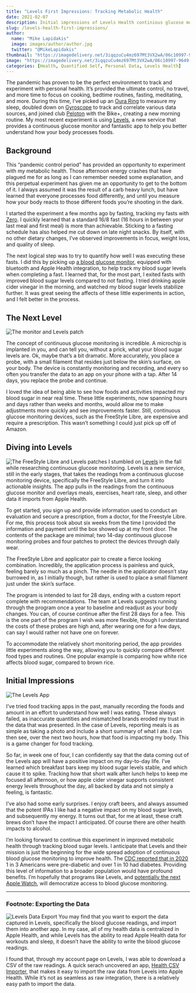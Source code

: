 ```yaml
---
title: "Levels First Impressions: Tracking Metabolic Health"
date: 2021-02-07
description: Initial impressions of Levels Health continious glucose monitoring to improve metabolic health
slug: /levels-health-first-impressions/
author:
  name: "Mike Lapidakis"
  image: images/author/author.jpg
  twitter: "@MikeLapidakis"
thumbnail: "https://imagedelivery.net/3iqqzuCu4mz697Mt3VX2wA/06c10997-9649-4ff0-4c0b-b410d2ed3400/thumbnail"
image: "https://imagedelivery.net/3iqqzuCu4mz697Mt3VX2wA/06c10997-9649-4ff0-4c0b-b410d2ed3400/hero"
categories: [Health, Quantified Self, Personal Data, Levels Health]
---
```


The pandemic has proven to be the perfect environment to track and experiment with personal health. It’s provided the ultimate control, no travel, and more time to focus on cooking, bedtime routines, fasting, meditating, and more. During this time, I’ve picked up an [Oura Ring](https://ouraring.com) to measure my sleep, doubled down on [Gyroscope](https://gyrosco.pe/) to track and correlate various data sources, and joined club [Peloton](https://www.onepeloton.com/) with the Bike+, creating a new morning routine. My most recent experiment is using [Levels](https://www.levelshealth.com), a new service that provides a continuous glucose monitor and fantastic app to help you better understand how your body processes foods.

## Background

This “pandemic control period” has provided an opportunity to experiment with my metabolic health. Those afternoon energy crashes that have plagued me for as long as I can remember needed some explanation, and this perpetual experiment has given me an opportunity to get to the bottom of it. I always assumed it was the result of a carb heavy lunch, but have learned that everyone processes food differently, and until you measure how your body reacts to those different foods you’re shooting in the dark.

I started the experiment a few months ago by fasting, tracking my fasts with [Zero](https://www.zerofasting.com). I quickly learned that a standard 16/8 fast (16 hours in between your last meal and first meal) is more than achievable. Sticking to a fasting schedule has also helped me cut down on late night snacks. By itself, with no other dietary changes, I’ve observed improvements in focus, weight loss, and quality of sleep.

The next logical step was to try to quantify how well I was executing these fasts. I did this by picking up [a blood glucose monitor](https://amzn.to/3rrBKIj), equipped with bluetooth and Apple Health integration, to help track my blood sugar levels when completing a fast. I learned that, for the most part, I exited fasts with improved blood sugar levels compared to not fasting. I tried drinking apple cider vinegar in the morning, and watched my blood sugar levels stabilize further. It was great seeing the affects of these little experiments in action, and I felt better in the process.

## The Next Level

![The monitor and Levels patch](https://imagedelivery.net/3iqqzuCu4mz697Mt3VX2wA/e92f4f81-8d9d-4a45-4323-3190de99d900/post)

The concept of continuous glucose monitoring is incredible. A microchip is implanted in you, and can tell you, without a prick, what your blood sugar levels are. Ok, maybe that’s a bit dramatic. More accurately, you place a probe, with a small filament that resides just below the skin’s surface, on your body. The device is constantly monitoring and recording, and every so often you transfer the data to an app on your phone with a tap. After 14 days, you replace the probe and continue.

I loved the idea of being able to see how foods and activities impacted my blood sugar in near real time. These little experiments, now spanning hours and days rather than weeks and months, would allow me to make adjustments more quickly and see improvements faster. Still, continuous glucose monitoring devices, such as the FreeStyle Libre, are expensive and require a prescription. This wasn’t something I could just pick up off of Amazon.

## Diving into Levels

![The FreeStyle Libre and Levels patches](https://imagedelivery.net/3iqqzuCu4mz697Mt3VX2wA/937b6603-ecb8-4797-3a57-4d48e1576e00/post)
I stumbled on [Levels](https://levelshelth.com) in the fall while researching continuous glucose monitoring. Levels is a new service, still in the early stages, that takes the readings from a continuous glucose monitoring device, specifically the FreeStyle Libre, and turn it into actionable insights. The app pulls in the readings from the continuous glucose monitor and overlays meals, exercises, heart rate, sleep, and other data it imports from Apple Health.

To get started, you sign up and provide information used to conduct an evaluation and secure a prescription, from a doctor, for the Freestyle Libre. For me, this process took about six weeks from the time I provided the information and payment until the box showed up at my front door. The contents of the package are minimal; two 14-day continuous glucose monitoring probes and four patches to protect the devices through daily wear.

The FreeStyle Libre and applicator pair to create a fierce looking combination. Incredibly, the application process is painless and quick, feeling barely so much as a pinch. The needle in the applicator doesn’t stay burrowed in, as I initially though, but rather is used to place a small filament just under the skin’s surface.

The program is intended to last for 28 days, ending with a custom report complete with recommendations. The team at Levels suggests running through the program once a year to baseline and readjust as your body changes. You can, of course continue after the first 28 days for a fee. This is the one part of the program I wish was more flexible, though I understand the costs of these probes are high and, after wearing one for a few days, can say I would rather not have one on forever.

To accommodate the relatively short monitoring period, the app provides little experiments along the way, allowing you to quickly compare different food types and routines. One popular example is comparing how white rice affects blood sugar, compared to brown rice.

## Initial Impressions

![The Levels App](https://imagedelivery.net/3iqqzuCu4mz697Mt3VX2wA/ac273edd-3898-4b23-3e93-4e99ec851a00/post)

I’ve tried food tracking apps in the past, manually recording the foods and amount in an effort to understand how well I was eating. These always failed, as inaccurate quantities and mismatched brands eroded my trust in the data that was presented. In the case of Levels, reporting meals is as simple as taking a photo and include a short summary of what I ate. I can then see, over the next two hours, how that food is impacting my body. This is a game changer for food tracking.

So far, in week one of four, I can confidently say that the data coming out of the Levels app will have a positive impact on my day-to-day life. I’ve learned which breakfast bars keep my blood sugar levels stable, and which cause it to spike. Tracking how that short walk after lunch helps to keep me focused all afternoon, or how apple cider vinegar supports consistent energy levels throughout the day, all backed by data and not simply a feeling, is fantastic.

I’ve also had some early surprises. I enjoy craft beers, and always assumed that the potent IPAs I like had a negative impact on my blood sugar levels, and subsequently my energy. It turns out that, for me at least, these craft brews don’t have the impact I anticipated. Of course there are other health impacts to alcohol.

I’m looking forward to continue this experiment in improved metabolic health through tracking blood sugar levels. I anticipate that Levels and their mission is just the beginning for the wide spread adoption of continuous blood glucose monitoring to improve health. The [CDC reported that in 2020](https://www.cdc.gov/diabetes/library/features/diabetes-stat-report.html) 1 in 3 Americans were pre-diabetic and over 1 in 10 had diabetes. Providing this level of information to a broader population would have profound benefits. I’m hopefully that programs like Levels, and [potentially the next Apple Watch](https://www.macrumors.com/2021/01/25/apple-watch-series-7-blood-glucose-monitoring/), will democratize access to blood glucose monitoring.

---

### Footnote: Exporting the Data

![Levels Data Export](https://imagedelivery.net/3iqqzuCu4mz697Mt3VX2wA/140d6a81-33a5-4505-3afa-b04fdeb57b00/post)
You may find that you want to export the data captured in Levels, specifically the blood glucose readings, and import them into another app. In my case, all of my health data is centralized in Apple Health, and while Levels has the ability to read Apple Health data for workouts and sleep, it doesn’t have the ability to write the blood glucose readings.

I found that, through my account page on Levels, I was able to download a CSV of the raw readings. A quick serach uncovered an app, [Health CSV Importer](https://2017.lionheartsw.com/software/health-csv-importer/), that makes it easy to import the raw data from Levels into Apple Health. While it’s not as seamless as raw integration, there is a relatively easy path to import the data.
